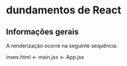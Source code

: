 # dundamentos de React 

## Informações gerais

A renderização ocorre na seguinte sequência: 

inxex.html <- main.jsx <- App.jsx
